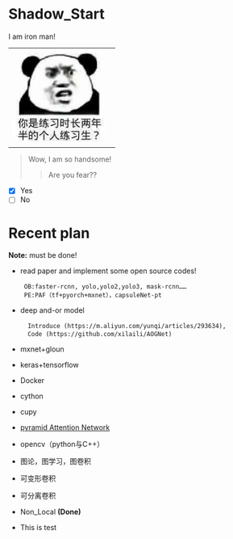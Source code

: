 # Shadow_Start
I am iron man!

<table width="100%">
<tr>
<td><img src="chicken you are so beautiful.jpg", alt="Mountain View" width="95%"></td>
</tr>
</table>

> Wow, I am so handsome!
>> Are you fear??
- [X] Yes
- [ ] No

# Recent plan

**Note:** must be done!

*  read paper and implement some open source codes!

		OB:faster-rcnn, yolo,yolo2,yolo3, mask-rcnn……
		PE:PAF（tf+pyorch+mxnet），capsuleNet-pt
* deep and-or model

		Introduce (https://m.aliyun.com/yunqi/articles/293634),  
		Code (https://github.com/xilaili/AOGNet)
* mxnet+gloun
* keras+tensorflow
* Docker
* cython
* cupy
* [pyramid Attention Network]( https://www.jiqizhixin.com/articles/pyramid-attention-network?from=synced&keywords=%E8%AF%AD%E4%B9%89%E5%88%86%E5%89%B2)
* opencv（python与C++）
* 图论，图学习，图卷积
* 可变形卷积
* 可分离卷积
* Non_Local **(Done)**
* This is test
